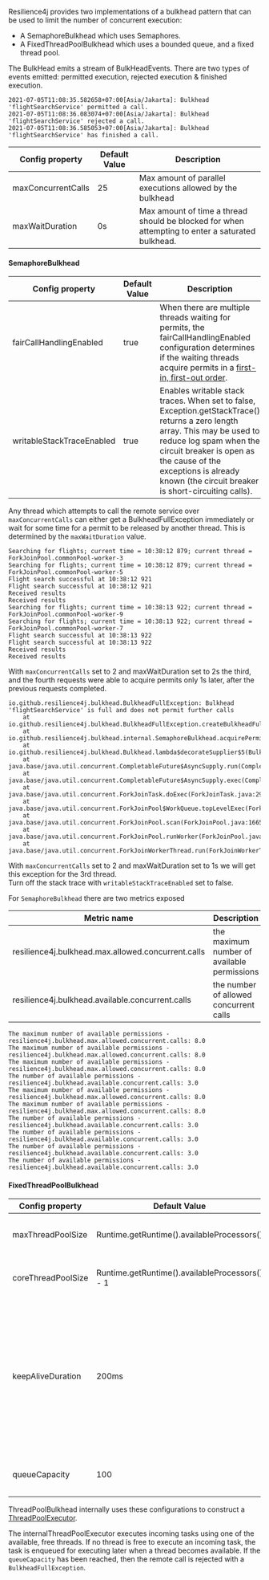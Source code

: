 Resilience4j provides two implementations of a bulkhead pattern that can be used to limit the number of concurrent execution:  
- A SemaphoreBulkhead which uses Semaphores.  
- A FixedThreadPoolBulkhead which uses a bounded queue, and a fixed thread pool.

The BulkHead emits a stream of BulkHeadEvents. There are two types of events emitted: permitted execution, rejected execution & finished execution.  
```text
2021-07-05T11:08:35.582658+07:00[Asia/Jakarta]: Bulkhead 'flightSearchService' permitted a call.
2021-07-05T11:08:36.083074+07:00[Asia/Jakarta]: Bulkhead 'flightSearchService' rejected a call.
2021-07-05T11:08:36.585053+07:00[Asia/Jakarta]: Bulkhead 'flightSearchService' has finished a call.
```

Config property | Default Value | Description
--- | --- | ---
maxConcurrentCalls | 25 | Max amount of parallel executions allowed by the bulkhead
maxWaitDuration | 0s | Max amount of time a thread should be blocked for when attempting to enter a saturated bulkhead.

#### SemaphoreBulkhead

Config property | Default Value | Description
--- | --- | ---
fairCallHandlingEnabled | true | When there are multiple threads waiting for permits, the fairCallHandlingEnabled configuration determines if the waiting threads acquire permits in a [first-in, first-out order](https://docs.oracle.com/javase/8/docs/api/java/util/concurrent/Semaphore.html#Semaphore-int-boolean-).
writableStackTraceEnabled | true | Enables writable stack traces. When set to false, Exception.getStackTrace() returns a zero length array. This may be used to reduce log spam when the circuit breaker is open as the cause of the exceptions is already known (the circuit breaker is short-circuiting calls).

Any thread which attempts to call the remote service over `maxConcurrentCalls` can either get a BulkheadFullException immediately or wait for some time for a permit to be released by another thread. This is determined by the `maxWaitDuration` value.

```text
Searching for flights; current time = 10:38:12 879; current thread = ForkJoinPool.commonPool-worker-3
Searching for flights; current time = 10:38:12 879; current thread = ForkJoinPool.commonPool-worker-5
Flight search successful at 10:38:12 921
Flight search successful at 10:38:12 921
Received results
Received results
Searching for flights; current time = 10:38:13 922; current thread = ForkJoinPool.commonPool-worker-9
Searching for flights; current time = 10:38:13 922; current thread = ForkJoinPool.commonPool-worker-7
Flight search successful at 10:38:13 922
Flight search successful at 10:38:13 922
Received results
Received results
```  
With `maxConcurrentCalls` set to 2 and maxWaitDuration set to 2s the third, and the fourth requests were able to acquire permits only 1s later, after the previous requests completed.

```text
io.github.resilience4j.bulkhead.BulkheadFullException: Bulkhead 'flightSearchService' is full and does not permit further calls
	at io.github.resilience4j.bulkhead.BulkheadFullException.createBulkheadFullException(BulkheadFullException.java:49)
	at io.github.resilience4j.bulkhead.internal.SemaphoreBulkhead.acquirePermission(SemaphoreBulkhead.java:164)
	at io.github.resilience4j.bulkhead.Bulkhead.lambda$decorateSupplier$5(Bulkhead.java:194)
	at java.base/java.util.concurrent.CompletableFuture$AsyncSupply.run(CompletableFuture.java:1764)
	at java.base/java.util.concurrent.CompletableFuture$AsyncSupply.exec(CompletableFuture.java:1756)
	at java.base/java.util.concurrent.ForkJoinTask.doExec(ForkJoinTask.java:290)
	at java.base/java.util.concurrent.ForkJoinPool$WorkQueue.topLevelExec(ForkJoinPool.java:1016)
	at java.base/java.util.concurrent.ForkJoinPool.scan(ForkJoinPool.java:1665)
	at java.base/java.util.concurrent.ForkJoinPool.runWorker(ForkJoinPool.java:1598)
	at java.base/java.util.concurrent.ForkJoinWorkerThread.run(ForkJoinWorkerThread.java:177)
```  
With `maxConcurrentCalls` set to 2 and maxWaitDuration set to 1s we will get this exception for the 3rd thread.  
Turn off the stack trace with `writableStackTraceEnabled` set to false.

For `SemaphoreBulkhead` there are two metrics exposed

Metric name | Description
--- | ---
resilience4j.bulkhead.max.allowed.concurrent.calls | the maximum number of available permissions
resilience4j.bulkhead.available.concurrent.calls | the number of allowed concurrent calls

```text
The maximum number of available permissions - resilience4j.bulkhead.max.allowed.concurrent.calls: 8.0
The maximum number of available permissions - resilience4j.bulkhead.max.allowed.concurrent.calls: 8.0
The maximum number of available permissions - resilience4j.bulkhead.max.allowed.concurrent.calls: 8.0
The number of available permissions - resilience4j.bulkhead.available.concurrent.calls: 3.0
The maximum number of available permissions - resilience4j.bulkhead.max.allowed.concurrent.calls: 8.0
The maximum number of available permissions - resilience4j.bulkhead.max.allowed.concurrent.calls: 8.0
The number of available permissions - resilience4j.bulkhead.available.concurrent.calls: 3.0
The number of available permissions - resilience4j.bulkhead.available.concurrent.calls: 3.0
The number of available permissions - resilience4j.bulkhead.available.concurrent.calls: 3.0
The number of available permissions - resilience4j.bulkhead.available.concurrent.calls: 3.0
```

#### FixedThreadPoolBulkhead

Config property | Default Value | Description
--- | --- | ---
maxThreadPoolSize | Runtime.getRuntime().availableProcessors() | Configures the max thread pool size
coreThreadPoolSize | Runtime.getRuntime().availableProcessors() - 1 | Configures the core thread pool size
keepAliveDuration | 200ms | When the number of threads is greater than the core, this is the maximum time that excess idle threads will wait for new tasks before terminating.
queueCapacity | 100 | Configures the capacity of the queue.

ThreadPoolBulkhead internally uses these configurations to construct a [ThreadPoolExecutor](https://docs.oracle.com/en/java/javase/11/docs/api/java.base/java/util/concurrent/ThreadPoolExecutor.html).

The internalThreadPoolExecutor executes incoming tasks using one of the available, free threads. If no thread is free to execute an incoming task, the task is enqueued for executing later when a thread becomes available. If the `queueCapacity` has been reached, then the remote call is rejected with a `BulkheadFullException`.